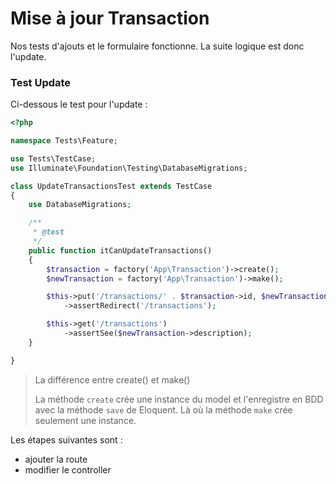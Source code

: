 # Mise à jour Transaction

Nos tests d'ajouts et le formulaire fonctionne. La suite logique est donc l'update.


### Test Update

Ci-dessous le test pour l'update :

```php
<?php

namespace Tests\Feature;

use Tests\TestCase;
use Illuminate\Foundation\Testing\DatabaseMigrations;

class UpdateTransactionsTest extends TestCase
{
    use DatabaseMigrations;

    /**
     * @test
     */
    public function itCanUpdateTransactions()
    {
        $transaction = factory('App\Transaction')->create();
        $newTransaction = factory('App\Transaction')->make();

        $this->put('/transactions/' . $transaction->id, $newTransaction->toArray())
            ->assertRedirect('/transactions');

        $this->get('/transactions')
            ->assertSee($newTransaction->description);
    }

}

```

> La différence entre create() et make()
>
> La méthode `create` crée une instance du model et l'enregistre en BDD avec la méthode `save` de Eloquent.
> Là où la méthode `make` crée seulement une instance.

Les étapes suivantes sont :
- ajouter la route
- modifier le controller